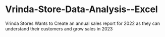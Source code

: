 # Vrinda-Store-Data-Analysis--Excel
Vrinda Stores Wants to Create an annual sales report for 2022 as they can understand their customers and grow sales in 2023
